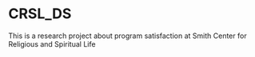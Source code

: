 # CRSL_DS
This is a research project about program satisfaction at Smith Center for Religious and Spiritual Life
